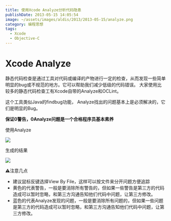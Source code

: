 ```yaml
---
title: 使用Xcode Analyze分析代码隐患
publishDate: 2013-05-15 14:05:54
image: ~/assets/images/aldis/2013/2013-05-15/analyze.png
category: 编程思想
tags:
  - Xcode
  - Objective-C
---
```


# Xcode Analyze

静态代码检查是通过工具对代码或编译的产物进行一定的检查，从而发现一些简单明显的bug或不规范的地方。它可以帮助我们减少低级的代码错误。
大家使用比较多的静态代码检查工有Xcode自带的Analyze和OCLint。

这个工具类似Java的findbug功能， Analyze找出的问题基本上是必须解决的，它们是明显的Bug。

**保证0警告，0Analyze问题是一个合格程序员基本素养**

使用Analyze

![](~/assets/images/aldis/2013/2013-05-15/analyze.png)

生成的结果

<!-- more -->

![](~/assets/images/aldis/2013/2013-05-15/analyze-result.png)

⚠️注意几点

- 建议鼠标反键选择View By File，这样可以按文件来分开问题方便追踪
- 黄色的代表警告，一般是要消除所有警告的，但如果一些警告是第三方的代码造成可以暂时忽略，和第三方沟通告知他们代码中问题，让第三方修改。
- 蓝色的代表Analyze发现的问题，一般是要消除所有问题的，但如果一些问题是第三方的代码造成可以暂时忽略，和第三方沟通告知他们代码中问题，让第三方修改。
